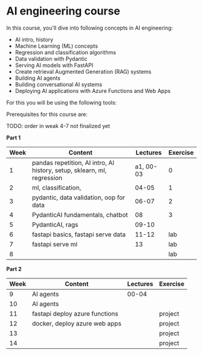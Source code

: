 # AI engineering course

In this course, you'll dive into following concepts in AI engineering:

- AI intro, history
- Machine Learning (ML) concepts
- Regression and classification algorithms
- Data validation with Pydantic
- Serving AI models with FastAPI
- Create retrieval Augmented Generation (RAG) systems
- Building AI agents
- Building conversational AI systems
- Deploying AI applications with Azure Functions and Web Apps

For this you will be using the following tools:

Prerequisites for this course are:

TODO: order in weak 4-7 not finalized yet

**Part 1**

| **Week** | **Content**                                                             | **Lectures** | **Exercise** |
| -------- | ----------------------------------------------------------------------- | ------------ | ------------ |
| 1        | pandas repetition, AI intro, AI history, setup, sklearn, ml, regression | a1, 00-03    | 0            |
| 2        | ml, classification,                                                     | 04-05        | 1            |
| 3        | pydantic, data validation, oop for data                                 | 06-07        | 2            |
| 4        | PydanticAI fundamentals, chatbot                                        | 08           | 3            |
| 5        | PydanticAI, rags                                                        | 09-10        |              |
| 6        | fastapi basics, fastapi serve data                                      | 11-12        | lab          |
| 7        | fastapi serve ml                                                        | 13           | lab          |
| 8        |                                                                         |              | lab          |

**Part 2**

| **Week** | **Content**                    | **Lectures** | **Exercise** |
| -------- | ------------------------------ | ------------ | ------------ |
| 9        | AI agents                      | 00-04        |              |
| 10       | AI agents                      |              |              |
| 11       | fastapi deploy azure functions |              | project      |
| 12       | docker, deploy azure web apps  |              | project      |
| 13       |                                |              | project      |
| 14       |                                |              | project      |
